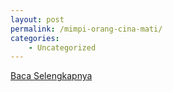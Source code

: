 ```yaml
---
layout: post
permalink: /mimpi-orang-cina-mati/
categories:
    - Uncategorized
---
```


[Baca Selengkapnya](/02)